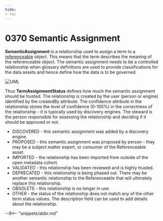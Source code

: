 ```yaml
---
hide:
- toc
---
```


<!-- SPDX-License-Identifier: CC-BY-4.0 -->
<!-- Copyright Contributors to the ODPi Egeria project. -->

# 0370 Semantic Assignment

**SemanticAssignment** is a relationship used to assign a term
to a [referenceable](./types/0/0010-Base-Model) object.
This means that the term describes the meaning of the 
referenceable object.  The semantic assignment needs to be a controlled relationship when glossary definitions are used to provide classifications for the data assets and hence define how the data is to be governed. 

![UML](0370-Semantic-Assignment.svg)

Thus **TermAssignmentStatus** defines how much the semantic assignment should be trusted.  The relationship is created by the user (person or engine) identified by the createdBy attribute.  The confidence attribute in the relationship stores the level of confidence (0-100%) in the correctness of the relationship - it is typically used by discovery engines.   The steward is the person responsible for assessing the relationship and deciding if it should be approved or not.

* DISCOVERED - this semantic assignment was added by a discovery engine.
* PROPOSED - this semantic assignment was proposed by person - they may be a subject matter expert, or consumer of the Referenceable asset.
* IMPORTED - the relationship has been imported from outside of the open metadata cohort.
* VALIDATED - this relationship has been reviewed and is highly trusted.
* DEPRECATED - this relationship is being phased out.  There may be another semantic relationship to the Referenceable that will ultimately replace this relationship.
* OBSOLETE - this relationship is no longer in use.
* OTHER - the status of the relationship does not match any of the other term status values.  The description field can be used to add details about the relationship.


--8<-- "snippets/abbr.md"